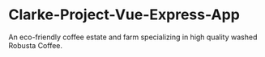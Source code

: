 # Clarke-Project-Vue-Express-App
An eco-friendly coffee estate and farm specializing in high quality washed Robusta Coffee.
